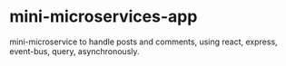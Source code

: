 # mini-microservices-app

mini-microservice to handle posts and comments, using react, express, event-bus, query, asynchronously.